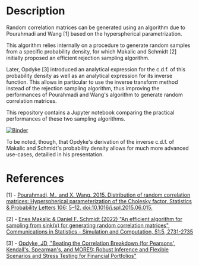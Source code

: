 # Description

Random correlation matrices can be generated using an algorithm due to Pourahmadi and Wang [1] based on the hyperspherical parametrization.

This algorithm relies internally on a procedure to generate random samples from a specific probability density, for which Makalic and Schmidt [2] initially proposed an efficient rejection sampling algorithm.

Later, Opdyke [3] introduced an analytical expression for the c.d.f. of this probability density as well as an analytical expression for its inverse function. This allows in particular 
to use the inverse transform method instead of the rejection sampling algorithm, thus improving the performances of Pourahmadi and Wang's algorithm to generate random correlation matrices.

This repository contains a Jupyter notebook comparing the practical performances of these two sampling algorithms.

[![Binder](https://mybinder.org/badge_logo.svg)](https://mybinder.org/v2/gh/lequant40/random-correlation-matrices-generation/HEAD?labpath=random_correlation_matrices_generation.ipynb)

To be noted, though, that Opdyke's derivation of the inverse c.d.f. of Makalic and Schmidt's probability density allows for much more advanced use-cases, detailled in his presentation.

# References

[1] - [Pourahmadi, M., and X. Wang. 2015. Distribution of random correlation matrices: Hyperspherical parameterization of the Cholesky factor. Statistics & Probability Letters 106: 5–12. doi:10.1016/j.spl.2015.06.015.](https://www.sciencedirect.com/science/article/abs/pii/S0167715215002011?via%3Dihub)

[2] - [Enes Makalic & Daniel F. Schmidt (2022) "An efficient algorithm for sampling from sink(x) for generating random correlation matrices", Communications in Statistics - Simulation and Computation, 51:5, 2731-2735](https://www.tandfonline.com/doi/abs/10.1080/03610918.2019.1700277?journalCode=lssp20)

[3] - [Opdyke, JD, "Beating the Correlation Breakdown (for Pearsons', Kendall's, Spearman's, and MORE!): Robust Inference and Flexible Scenarios and Stress Testing for Financial Portfolios"](https://ssrn.com/abstract=4056268)     
